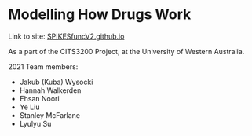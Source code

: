 # Modelling How Drugs Work

Link to site: [SPIKESfuncV2.github.io](https://spikesfuncv2.github.io/)

As a part of the CITS3200 Project,
at the University of Western Australia.

2021 Team members:
- Jakub (Kuba) Wysocki
- Hannah Walkerden
- Ehsan Noori
- Ye Liu
- Stanley McFarlane
- Lyulyu Su
